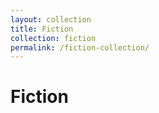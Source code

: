 ```yaml
---
layout: collection
title: Fiction
collection: fiction
permalink: /fiction-collection/
---
```


# Fiction

